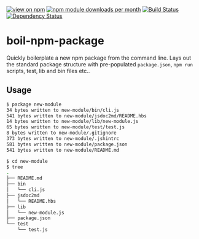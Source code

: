[![view on npm](http://img.shields.io/npm/v/boil-npm-package.svg)](https://www.npmjs.org/package/boil-npm-package)
[![npm module downloads per month](http://img.shields.io/npm/dm/boil-npm-package.svg)](https://www.npmjs.org/package/boil-npm-package)
[![Build Status](https://travis-ci.org/75lb/boil-npm-package.svg?branch=master)](https://travis-ci.org/75lb/boil-npm-package)
[![Dependency Status](https://david-dm.org/75lb/boil-npm-package.svg)](https://david-dm.org/75lb/boil-npm-package)

# boil-npm-package
Quickly boilerplate a new npm package from the command line. Lays out the standard package structure with pre-populated `package.json`, `npm run` scripts, test, lib and bin files etc.. 

## Usage
```sh
$ package new-module
34 bytes written to new-module/bin/cli.js
541 bytes written to new-module/jsdoc2md/README.hbs
14 bytes written to new-module/lib/new-module.js
65 bytes written to new-module/test/test.js
8 bytes written to new-module/.gitignore
373 bytes written to new-module/.jshintrc
581 bytes written to new-module/package.json
541 bytes written to new-module/README.md

$ cd new-module
$ tree
.
├── README.md
├── bin
│   └── cli.js
├── jsdoc2md
│   └── README.hbs
├── lib
│   └── new-module.js
├── package.json
└── test
    └── test.js
```

